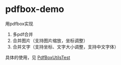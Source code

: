 # pdfbox-demo

用pdfbox实现

1. 多pdf合并 
2. 合并图片（支持图片缩放，坐标调整）
3. 合并文字（支持坐标、文字大小调整，支持中文字体）


具体的使用，见 [PdfBoxUtilsTest](https://github.com/haozhang-x/pdfbox-demo/blob/main/src/test/java/org/example/util/PdfBoxUtilsTest.java)
